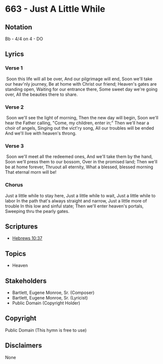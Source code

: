# 663 - Just A Little While

## Notation

Bb - 4/4 on 4 - DO

## Lyrics

### Verse 1

 Soon this life will all be over, And our pilgrimage will end, Soon we'll take our heav'nly journey, Be at home with Christ our friend; Heaven's gates are standing open, Waiting for our entrance there, Some sweet day we're going over, All the beauties there to share.

### Verse 2

 Soon we'll see the light of morning, Then the new day will begin, Soon we'll hear the Father calling, "Come, my children, enter in;" Then we'll hear a choir of angels, Singing out the vict'ry song, All our troubles will be ended And we'll live with heaven's throng.

### Verse 3

 Soon we'll meet all the redeemed ones, And we'll take them by the hand, Soon we'll press them to our bossom, Over in the promised land; Then we'll be at home forever, Thruout all eternity, What a blessed, blessed morning That eternal morn will be!

### Chorus

Just a little while to stay here, Just a little while to wait, Just a little while to labor In the path that's always straight and narrow, Just a little more of trouble In this low and sinful state; Then we'll enter heaven's portals, Sweeping thru the pearly gates. 


## Scriptures

- [Hebrews 10:37](https://www.biblegateway.com/passage/?search=Hebrews%2010%3A37)

## Topics

- Heaven

## Stakeholders

- Bartlett, Eugene Monroe, Sr. (Composer)
- Bartlett, Eugene Monroe, Sr. (Lyricist)
- Public Domain (Copyright Holder)

## Copyright

Public Domain
(This hymn is free to use)

## Disclaimers

None


